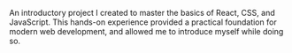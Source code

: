 An introductory project I created to master the basics of React, CSS, and JavaScript. This hands-on experience provided a practical foundation for modern web development, and allowed me to introduce myself while doing so.